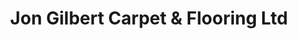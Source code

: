 ---
title: "Jon Gilbert Carpet & Flooring Ltd"
url: /bristol/jon-gilbert-carpet-and-flooring-ltd/
shop: carpet
---